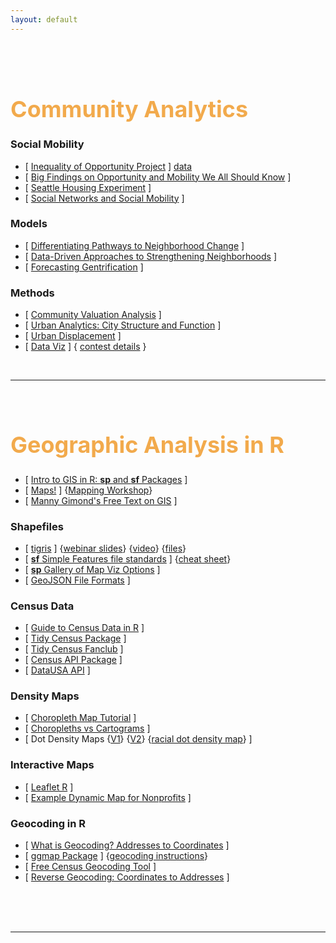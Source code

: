 ```yaml
---
layout: default
---
```


<div class = "uk-container uk-container-small">
  
<br><br>

# Community Analytics 


### Social Mobility 

* [ [Inequality of Opportunity Project](https://opportunityinsights.org/) ] [data](https://opportunityinsights.org/course/) 
* [ [Big Findings on Opportunity and Mobility We All Should Know](https://www.brookings.edu/blog/social-mobility-memos/2018/01/11/raj-chetty-in-14-charts-big-findings-on-opportunity-and-mobility-we-should-know/) ]
* [ [Seattle Housing Experiment](https://www.vox.com/future-perfect/2019/8/4/20726427/raj-chetty-segregation-moving-opportunity-seattle-experiment) ] 
* [ [Social Networks and Social Mobility](https://github.com/DS4PS/cpp-529-master/raw/master/articles/Social-Networks.pdf) ]  


### Models 

* [ [Differentiating Pathways to Neighborhood Change](https://github.com/DS4PS/cpp-529-master/raw/master/articles/differentiating_pathways_to_neighborhood_change.pdf) ]  
* [ [Data-Driven Approaches to Strengthening Neighborhoods](https://github.com/DS4PS/cpp-529-master/raw/master/articles/MVA-DD-App-to-Strengthening-Neighborhoods.pdf) ]  
* [ [Forecasting Gentrification](http://urbanspatialanalysis.com/portfolio/predicting-gentrification-using-longitudinal-census-data/) ] 


### Methods 

* [ [Community Valuation Analysis](http://www.arcgis.com/apps/MapJournal/index.html?appid=11cc819544c347cab87fcb8a7c9846e2) ] 
* [ [Urban Analytics: City Structure and Function](https://github.com/DS4PS/cpp-529-master/raw/master/articles/Singleton_Public_Lecture.pdf) ]  
* [ [Urban Displacement](https://www.urbandisplacement.org/map/sf) ] 
* [ [Data Viz](https://www.makeovermonday.co.uk/week-11-2019/) ] { [contest details](https://trimydata.com/2019/03/11/makeover-monday-week-11-2019-philadelphia-real-estate-transfers/) }

<br>

-----------

<br>



# Geographic Analysis in R

* [ [Intro to GIS in R: **sp** and **sf** Packages](https://www.jessesadler.com/post/gis-with-r-intro/) ]
* [ [Maps!](https://andrewbtran.github.io/NICAR/2019/mapping/02_case_study_slides.html#/) ] {[Mapping Workshop](https://github.com/andrewbtran/NICAR-2019-mapping)}  
* [ [Manny Gimond's Free Text on GIS](https://mgimond.github.io/Spatial/mapping-data-in-r.html) ]  


### Shapefiles

* [ [tigris](https://rpubs.com/walkerke/tigris01) ] {[webinar slides](https://walkerke.github.io/tigris-webinar/#1)} {[video](https://www.youtube.com/watch?v=lZuVxVONK9g&__s=hpmyiy9wyzwapfzug5q9)} {[files](https://github.com/walkerke/tigris-webinar/blob/master/R/examples.R)}
* [ [**sf** Simple Features file standards](https://r-spatial.github.io/sf/) ] {[cheat sheet](https://github.com/rstudio/cheatsheets/raw/master/sf.pdf)}  
* [ [**sp** Gallery of Map Viz Options](https://edzer.github.io/sp/) ] 
* [ [GeoJSON File Formats](https://blog.exploratory.io/creating-geojson-out-of-shapefile-in-r-40bc0005857d) ] 
 


### Census Data 

* [ [Guide to Census Data in R](https://rconsortium.github.io/censusguide/) ]  
* [ [Tidy Census Package](https://walkerke.github.io/tidycensus/articles/basic-usage.html) ]
* [ [Tidy Census Fanclub](https://juliasilge.com/blog/using-tidycensus/) ]
* [ [Census API Package](https://cran.r-project.org/web/packages/censusapi/vignettes/getting-started.html) ]
* [ [DataUSA API](https://gist.github.com/lecy/0aa782a873cd174573f32d243233ca5b)  ]


### Density Maps

* [ [Choropleth Map Tutorial](https://www.census.gov/data/academy/courses/choroplethr.html) ]  
* [ [Choropleths vs Cartograms](https://ds4ps.org/2019/07/02/cartograms.html) ] 
* [ Dot Density Maps {[V1](https://tarakc02.github.io/dot-density/)} {[V2](https://www.andybeger.com/2018/05/11/us-2016-dot-density/)} {[racial dot density map](https://demographics.virginia.edu/DotMap/index.html)} ]


### Interactive Maps 

* [ [Leaflet R]() ] 
* [ [Example Dynamic Map for Nonprofits](https://www.impactview.org/#/) ]  


### Geocoding in R

* [ [What is Geocoding? Addresses to Coordinates](https://cengel.github.io/rspatial/5_Geocoding.nb.html) ] 
* [ [ggmap Package](https://github.com/dkahle/ggmap/blob/master/README.md) ]  {[geocoding instructions](https://lucidmanager.org/geocoding-with-ggmap/)}  
* [ [Free Census Geocoding Tool]() ]  
* [ [Reverse Geocoding: Coordinates to Addresses](https://towardsdatascience.com/reverse-geocoding-in-r-f7fe4b908355) ]



</div>

<br><br><br>


-----


<br><br><br>


<style>
h4 {
font-family: "Century Gothic", CenturyGothic, AppleGothic, sans-serif; 
  font-size: 22px; 
  font-style: normal; 
  font-variant: small-caps; 
  font-weight: 100;
  line-height: 21.4px;
}
h1 { 
  font-size: 36px;  
  color: #F2AA4CFF;
}
</style>
